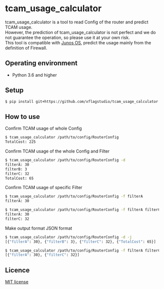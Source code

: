 # tcam_usage_calculator
tcam_usage_calculator is a tool to read Config of the router and predict TCAM usage.  
However, the prediction of tcam_usage_calculator is not perfect and we do not guarantee the operation, so please use it at your own risk.  
This tool is compatible with [Junos OS](https://www.juniper.net/jp/jp/products-services/nos/junos/), predict the usage mainly from the definition of Firewall.

## Operating environment
* Python 3.6 and higher

## Setup
```bash
$ pip install git+https://github.com/xflagstudio/tcam_usage_calculator.git
```

## How to use
Confirm TCAM usage of whole Config
```bash
$ tcam_usage_calculator /path/to/config/RouterConfig
TotalCost: 225
```

Confirm TCAM usage of the whole Config and Filter
```bash
$ tcam_usage_calculator /path/to/config/RouterConfig -d
filterA: 30
filterB: 3
filterC: 32
TotalCost: 65
```

Confirm TCAM usage of specific Filter
```bash
$ tcam_usage_calculator /path/to/config/RouterConfig -f filterA
filterA: 30

$ tcam_usage_calculator /path/to/config/RouterConfig -f filterA filterC
filterA: 30
filterC: 32
```

Make output format JSON format
```bash
$ tcam_usage_calculator /path/to/config/RouterConfig -d -j
[{"filterA": 30}, {"filterB": 3}, {"filterC": 32}, {"TotalCost": 65}]

$ tcam_usage_calculator /path/to/config/RouterConfig -f filterA filterC -j
[{"filterA": 30}, {"filterC": 32}]
```

## Licence
[MIT license](https://github.com/xflagstudio/tcam_usage_calculator/blob/master/LICENSE)
